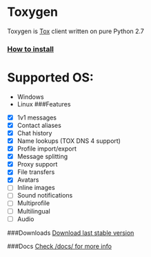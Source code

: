 # Toxygen 
Toxygen is [Tox](https://tox.chat/) client written on pure Python 2.7
### [How to install](/docs/install.md)

# Supported OS:
- Windows
- Linux
###Features
- [x] 1v1 messages
- [x] Contact aliases
- [x] Chat history
- [x] Name lookups (TOX DNS 4 support)
- [x] Profile import/export
- [x] Message splitting
- [x] Proxy support
- [x] File transfers
- [x] Avatars
- [ ] Inline images
- [ ] Sound notifications
- [ ] Multiprofile
- [ ] Multilingual
- [ ] Audio

###Downloads
[Download last stable version](https://github.com/xveduk/toxygen/archive/master.zip)

###Docs
[Check /docs/ for more info](/docs/)

